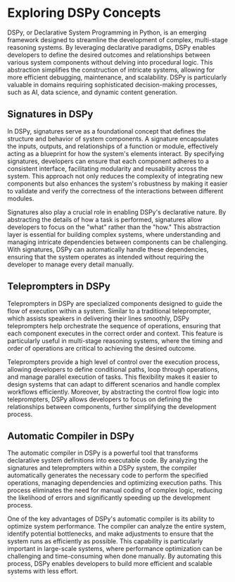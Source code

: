 # Exploring DSPy Concepts

DSPy, or Declarative System Programming in Python, is an emerging framework designed to streamline the development of complex, multi-stage reasoning systems. By leveraging declarative paradigms, DSPy enables developers to define the desired outcomes and relationships between various system components without delving into procedural logic. This abstraction simplifies the construction of intricate systems, allowing for more efficient debugging, maintenance, and scalability. DSPy is particularly valuable in domains requiring sophisticated decision-making processes, such as AI, data science, and dynamic content generation.

## Signatures in DSPy
In DSPy, signatures serve as a foundational concept that defines the structure and behavior of system components. A signature encapsulates the inputs, outputs, and relationships of a function or module, effectively acting as a blueprint for how the system's elements interact. By specifying signatures, developers can ensure that each component adheres to a consistent interface, facilitating modularity and reusability across the system. This approach not only reduces the complexity of integrating new components but also enhances the system's robustness by making it easier to validate and verify the correctness of the interactions between different modules.

Signatures also play a crucial role in enabling DSPy's declarative nature. By abstracting the details of how a task is performed, signatures allow developers to focus on the "what" rather than the "how." This abstraction layer is essential for building complex systems, where understanding and managing intricate dependencies between components can be challenging. With signatures, DSPy can automatically handle these dependencies, ensuring that the system operates as intended without requiring the developer to manage every detail manually.

## Teleprompters in DSPy
Teleprompters in DSPy are specialized components designed to guide the flow of execution within a system. Similar to a traditional teleprompter, which assists speakers in delivering their lines smoothly, DSPy teleprompters help orchestrate the sequence of operations, ensuring that each component executes in the correct order and context. This feature is particularly useful in multi-stage reasoning systems, where the timing and order of operations are critical to achieving the desired outcome.

Teleprompters provide a high level of control over the execution process, allowing developers to define conditional paths, loop through operations, and manage parallel execution of tasks. This flexibility makes it easier to design systems that can adapt to different scenarios and handle complex workflows efficiently. Moreover, by abstracting the control flow logic into teleprompters, DSPy allows developers to focus on defining the relationships between components, further simplifying the development process.

## Automatic Compiler in DSPy
The automatic compiler in DSPy is a powerful tool that transforms declarative system definitions into executable code. By analyzing the signatures and teleprompters within a DSPy system, the compiler automatically generates the necessary code to perform the specified operations, managing dependencies and optimizing execution paths. This process eliminates the need for manual coding of complex logic, reducing the likelihood of errors and significantly speeding up the development process.

One of the key advantages of DSPy's automatic compiler is its ability to optimize system performance. The compiler can analyze the entire system, identify potential bottlenecks, and make adjustments to ensure that the system runs as efficiently as possible. This capability is particularly important in large-scale systems, where performance optimization can be challenging and time-consuming when done manually. By automating this process, DSPy enables developers to build more efficient and scalable systems with less effort.